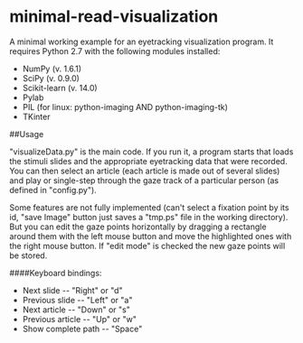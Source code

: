 minimal-read-visualization
==========================

A minimal working example for an eyetracking visualization program.
It requires Python 2.7 with the following modules installed:
  - NumPy (v. 1.6.1)
  - SciPy (v. 0.9.0)
  - Scikit-learn (v. 14.0)
  - Pylab
  - PIL (for linux: python-imaging AND python-imaging-tk)
  - TKinter

##Usage

"visualizeData.py" is the main code.
If you run it, a program starts that loads the stimuli slides and the appropriate eyetracking data that were recorded.
You can then select an article (each article is made out of several slides) and play or single-step through the gaze track of a particular person (as defined in "config.py").

Some features are not fully implemented (can't select a fixation point by its id, "save Image" button just saves a "tmp.ps" file in the working directory). But you can edit the gaze points horizontally by dragging a rectangle around them with the left mouse button and move the highlighted ones with the right mouse button. If "edit mode" is checked the new gaze points will be stored.

####Keyboard bindings:

* Next slide -- "Right" or "d"
* Previous slide -- "Left" or "a"
* Next article -- "Down" or "s"
* Previous article -- "Up" or "w"
* Show complete path -- "Space"

